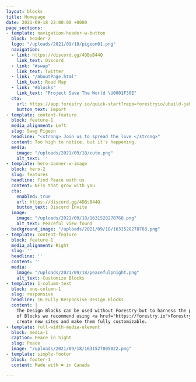 ```yaml
---
layout: blocks
title: Homepage
date: 2021-09-18 22:00:00 +0000
page_sections:
- template: navigation-header-w-button
  block: header-2
  logo: "/uploads/2021/09/18/pigeon01.png"
  navigation:
  - link: https://discord.gg/4DBsB44Q
    link_text: Discord
  - link: "#swap"
    link_text: Twitter
  - link: "/AboutPage.html"
    link_text: Road Map
  - link: "#blocks"
    link_text: "Project Save The World \U0001F30E"
  cta:
    url: https://app.forestry.io/quick-start?repo=forestryio/ubuild-jekyll&provider=github&engine=jekyll
    button_text: Import
- template: content-feature
  block: feature-1
  media_alignment: Left
  slug: Swag Pigeon
  headline: "<strong> Join us to spread the love </strong>"
  content: Too high to notice, but it's happening.
  media:
    image: "/uploads/2021/09/18/cute.png"
    alt_text: ''
- template: hero-banner-w-image
  block: hero-2
  slug: features
  headline: Find Peace with us
  content: NFTs that grow with you
  cta:
    enabled: true
    url: https://discord.gg/4DBsB44Q
    button_text: Discord Invite
  image:
    image: "/uploads/2021/09/18/1631528278768.png"
    alt_text: Peaceful view found
  background_image: "/uploads/2021/09/18/1631528278768.png"
- template: content-feature
  block: feature-1
  media_alignment: Right
  slug: ''
  headline: ''
  content: ''
  media:
    image: "/uploads/2021/09/18/peacefulpnight.png"
    alt_text: Customize Blocks
- template: 1-column-text
  block: one-column-1
  slug: responsive
  headline: 16 Fully Responsive Design Blocks
  content: |
    The Design Blocks can be used without Forestry but to harness the power
    of Blocks we recommend using <a href="https://forestry.io">Forestry</a>. Once the site is imported you can immediately
    create new sites and make them fully customizable.
- template: full-width-media-element
  block: media-1
  caption: Peace in Sight
  slug: Peace
  image: "/uploads/2021/09/18/1631527805022.png"
- template: simple-footer
  block: footer-1
  content: Made with ❤︎ in Canada

---
```

